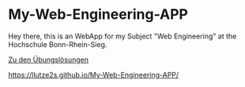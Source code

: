 # My-Web-Engineering-APP
Hey there,
this is an WebApp for my Subject "Web Engineering" at the Hochschule Bonn-Rhein-Sieg.

[Zu den Übungslösungen](Übungen/Inhaltsverzeichnis.md)

https://llutze2s.github.io/My-Web-Engineering-APP/

